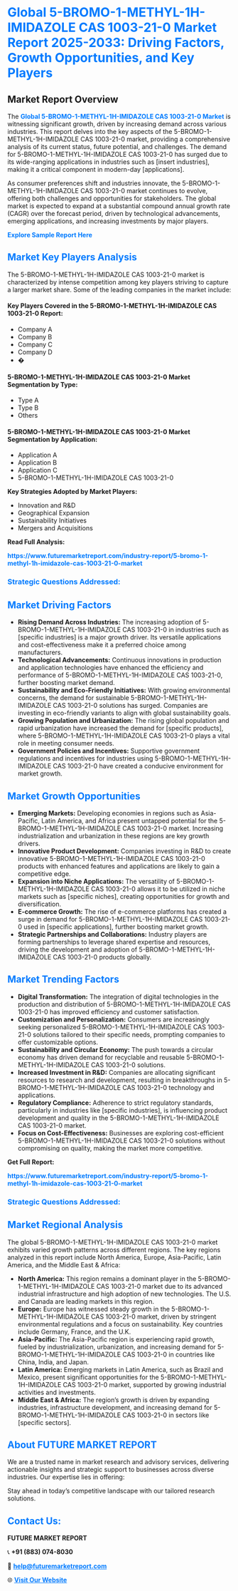 <h1 style="color: #007BFF;">Global 5-BROMO-1-METHYL-1H-IMIDAZOLE CAS 1003-21-0 Market Report 2025-2033: Driving Factors, Growth Opportunities, and Key Players</h1>

<section id="overview">
<h2>Market Report Overview</h2>
<p>The <a href="https://www.futuremarketreport.com/industry-report/5-bromo-1-methyl-1h-imidazole-cas-1003-21-0-market" style="color: #007BFF; text-decoration: none;"><strong>Global 5-BROMO-1-METHYL-1H-IMIDAZOLE CAS 1003-21-0 Market</strong></a> is witnessing significant growth, driven by increasing demand across various industries. This report delves into the key aspects of the 5-BROMO-1-METHYL-1H-IMIDAZOLE CAS 1003-21-0 market, providing a comprehensive analysis of its current status, future potential, and challenges. The demand for 5-BROMO-1-METHYL-1H-IMIDAZOLE CAS 1003-21-0 has surged due to its wide-ranging applications in industries such as [insert industries], making it a critical component in modern-day [applications].</p>
<p>As consumer preferences shift and industries innovate, the 5-BROMO-1-METHYL-1H-IMIDAZOLE CAS 1003-21-0 market continues to evolve, offering both challenges and opportunities for stakeholders. The global market is expected to expand at a substantial compound annual growth rate (CAGR) over the forecast period, driven by technological advancements, emerging applications, and increasing investments by major players.</p>
</section>

<section id="overview">
<p><a href="https://www.futuremarketreport.com/request-sample/reportId=120471" style="color: #007BFF; text-decoration: none;"><strong>Explore Sample Report Here</strong></a></p>
</section>

<section id="key-players">
<h2 style="color: #007BFF;">Market Key Players Analysis</h2>
<p>The 5-BROMO-1-METHYL-1H-IMIDAZOLE CAS 1003-21-0 market is characterized by intense competition among key players striving to capture a larger market share. Some of the leading companies in the market include:</p>
<h4>Key Players Covered in the 5-BROMO-1-METHYL-1H-IMIDAZOLE CAS 1003-21-0 Report:</h4>
<ul><li>Company A</li><li>Company B</li><li>Company C</li><li>Company D</li><li>�</li></ul>
<h4>5-BROMO-1-METHYL-1H-IMIDAZOLE CAS 1003-21-0 Market Segmentation by Type:</h4>
<ul><li>Type A</li><li>Type B</li><li>Others</li></ul>

<h4>5-BROMO-1-METHYL-1H-IMIDAZOLE CAS 1003-21-0 Market Segmentation by Application:</h4>
<ul><li>Application A</li><li>Application B</li><li>Application C</li><li>5-BROMO-1-METHYL-1H-IMIDAZOLE CAS 1003-21-0</li></ul>
<p><strong>Key Strategies Adopted by Market Players:</strong></p>
<ul>
<li>Innovation and R&D</li>
<li>Geographical Expansion</li>
<li>Sustainability Initiatives</li>
<li>Mergers and Acquisitions</li>
</ul>
</section>

<section>
<p><strong>Read Full Analysis: </strong></p><a href="https://www.futuremarketreport.com/industry-report/5-bromo-1-methyl-1h-imidazole-cas-1003-21-0-market" style="color: #007BFF; text-decoration: none;"><strong>https://www.futuremarketreport.com/industry-report/5-bromo-1-methyl-1h-imidazole-cas-1003-21-0-market</strong></a>
<h3 style="color: #007BFF;">Strategic Questions Addressed:</h3>
</section>

<section id="driving-factors">
<h2 style="color: #007BFF;">Market Driving Factors</h2>
<ul>
<li><strong>Rising Demand Across Industries:</strong> The increasing adoption of 5-BROMO-1-METHYL-1H-IMIDAZOLE CAS 1003-21-0 in industries such as [specific industries] is a major growth driver. Its versatile applications and cost-effectiveness make it a preferred choice among manufacturers.</li>
<li><strong>Technological Advancements:</strong> Continuous innovations in production and application technologies have enhanced the efficiency and performance of 5-BROMO-1-METHYL-1H-IMIDAZOLE CAS 1003-21-0, further boosting market demand.</li>
<li><strong>Sustainability and Eco-Friendly Initiatives:</strong> With growing environmental concerns, the demand for sustainable 5-BROMO-1-METHYL-1H-IMIDAZOLE CAS 1003-21-0 solutions has surged. Companies are investing in eco-friendly variants to align with global sustainability goals.</li>
<li><strong>Growing Population and Urbanization:</strong> The rising global population and rapid urbanization have increased the demand for [specific products], where 5-BROMO-1-METHYL-1H-IMIDAZOLE CAS 1003-21-0 plays a vital role in meeting consumer needs.</li>
<li><strong>Government Policies and Incentives:</strong> Supportive government regulations and incentives for industries using 5-BROMO-1-METHYL-1H-IMIDAZOLE CAS 1003-21-0 have created a conducive environment for market growth.</li>
</ul>
</section>

<section id="growth-opportunities">
<h2 style="color: #007BFF;">Market Growth Opportunities</h2>
<ul>
<li><strong>Emerging Markets:</strong> Developing economies in regions such as Asia-Pacific, Latin America, and Africa present untapped potential for the 5-BROMO-1-METHYL-1H-IMIDAZOLE CAS 1003-21-0 market. Increasing industrialization and urbanization in these regions are key growth drivers.</li>
<li><strong>Innovative Product Development:</strong> Companies investing in R&D to create innovative 5-BROMO-1-METHYL-1H-IMIDAZOLE CAS 1003-21-0 products with enhanced features and applications are likely to gain a competitive edge.</li>
<li><strong>Expansion into Niche Applications:</strong> The versatility of 5-BROMO-1-METHYL-1H-IMIDAZOLE CAS 1003-21-0 allows it to be utilized in niche markets such as [specific niches], creating opportunities for growth and diversification.</li>
<li><strong>E-commerce Growth:</strong> The rise of e-commerce platforms has created a surge in demand for 5-BROMO-1-METHYL-1H-IMIDAZOLE CAS 1003-21-0 used in [specific applications], further boosting market growth.</li>
<li><strong>Strategic Partnerships and Collaborations:</strong> Industry players are forming partnerships to leverage shared expertise and resources, driving the development and adoption of 5-BROMO-1-METHYL-1H-IMIDAZOLE CAS 1003-21-0 products globally.</li>
</ul>
</section>

<section id="trending-factors">
<h2 style="color: #007BFF;">Market Trending Factors</h2>
<ul>
<li><strong>Digital Transformation:</strong> The integration of digital technologies in the production and distribution of 5-BROMO-1-METHYL-1H-IMIDAZOLE CAS 1003-21-0 has improved efficiency and customer satisfaction.</li>
<li><strong>Customization and Personalization:</strong> Consumers are increasingly seeking personalized 5-BROMO-1-METHYL-1H-IMIDAZOLE CAS 1003-21-0 solutions tailored to their specific needs, prompting companies to offer customizable options.</li>
<li><strong>Sustainability and Circular Economy:</strong> The push towards a circular economy has driven demand for recyclable and reusable 5-BROMO-1-METHYL-1H-IMIDAZOLE CAS 1003-21-0 solutions.</li>
<li><strong>Increased Investment in R&D:</strong> Companies are allocating significant resources to research and development, resulting in breakthroughs in 5-BROMO-1-METHYL-1H-IMIDAZOLE CAS 1003-21-0 technology and applications.</li>
<li><strong>Regulatory Compliance:</strong> Adherence to strict regulatory standards, particularly in industries like [specific industries], is influencing product development and quality in the 5-BROMO-1-METHYL-1H-IMIDAZOLE CAS 1003-21-0 market.</li>
<li><strong>Focus on Cost-Effectiveness:</strong> Businesses are exploring cost-efficient 5-BROMO-1-METHYL-1H-IMIDAZOLE CAS 1003-21-0 solutions without compromising on quality, making the market more competitive.</li>
</ul>
</section>

<section>
<p><strong>Get Full Report: </strong></p><a href="https://www.futuremarketreport.com/industry-report/5-bromo-1-methyl-1h-imidazole-cas-1003-21-0-market" style="color: #007BFF; text-decoration: none;"><strong>https://www.futuremarketreport.com/industry-report/5-bromo-1-methyl-1h-imidazole-cas-1003-21-0-market</strong></a>
<h3 style="color: #007BFF;">Strategic Questions Addressed:</h3>
</section>


<section id="regional-analysis">
<h2 style="color: #007BFF;">Market Regional Analysis</h2>
<p>The global 5-BROMO-1-METHYL-1H-IMIDAZOLE CAS 1003-21-0 market exhibits varied growth patterns across different regions. The key regions analyzed in this report include North America, Europe, Asia-Pacific, Latin America, and the Middle East & Africa:</p>
<ul>
<li><strong>North America:</strong> This region remains a dominant player in the 5-BROMO-1-METHYL-1H-IMIDAZOLE CAS 1003-21-0 market due to its advanced industrial infrastructure and high adoption of new technologies. The U.S. and Canada are leading markets in this region.</li>
<li><strong>Europe:</strong> Europe has witnessed steady growth in the 5-BROMO-1-METHYL-1H-IMIDAZOLE CAS 1003-21-0 market, driven by stringent environmental regulations and a focus on sustainability. Key countries include Germany, France, and the U.K.</li>
<li><strong>Asia-Pacific:</strong> The Asia-Pacific region is experiencing rapid growth, fueled by industrialization, urbanization, and increasing demand for 5-BROMO-1-METHYL-1H-IMIDAZOLE CAS 1003-21-0 in countries like China, India, and Japan.</li>
<li><strong>Latin America:</strong> Emerging markets in Latin America, such as Brazil and Mexico, present significant opportunities for the 5-BROMO-1-METHYL-1H-IMIDAZOLE CAS 1003-21-0 market, supported by growing industrial activities and investments.</li>
<li><strong>Middle East & Africa:</strong> The region’s growth is driven by expanding industries, infrastructure development, and increasing demand for 5-BROMO-1-METHYL-1H-IMIDAZOLE CAS 1003-21-0 in sectors like [specific sectors].</li>
</ul>
</section>

<footer>
<h2 style="color: #007BFF;">About FUTURE MARKET REPORT</h2>
<p>We are a trusted name in market research and advisory services, delivering actionable insights and strategic support to businesses across diverse industries. Our expertise lies in offering:</p>

<p>Stay ahead in today’s competitive landscape with our tailored research solutions.</p>

<h2 style="color: #007BFF;">Contact Us:</h2>
<p><strong>FUTURE MARKET REPORT</strong></p>
<p>📞 <strong>+91 (883) 074-8030</strong></p>
<p>📧 <strong><a href="mailto:help@futuremarketreport.com" style="color: #007BFF;">help@futuremarketreport.com</a></strong></p>
<p>🌐 <strong><a href="https://www.futuremarketreport.com/" style="color: #007BFF;">Visit Our Website</a></strong></p>
</footer>